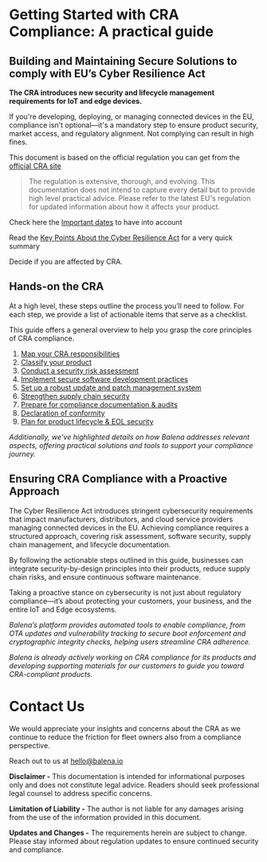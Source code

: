 # Getting Started with CRA Compliance: A practical guide

## Building and Maintaining Secure Solutions to comply with EU’s Cyber Resilience Act 


**The CRA introduces new security and lifecycle management requirements for IoT and edge devices.**

If you're developing, deploying, or managing connected devices in the EU, compliance isn't optional—it's a mandatory step to ensure product security, market access, and regulatory alignment. Not complying can result in high fines.

This document is based on the official regulation you can get from the [official CRA site](https://eur-lex.europa.eu/legal-content/EN/TXT/?uri=CELEX%3A32024R2847) 

> The regulation is extensive, thorough, and evolving. This documentation does not intend to capture every detail but to provide high level practical advice. Please refer to the latest EU's regulation for updated information about how it affects your product.

Check here the [Important dates](docs/important_dates.md) to have into account

Read the [Key Points About the Cyber Resilience Act](docs/key_points_about_CRA.md) for a very quick summary

Decide if you are affected by CRA.

## Hands-on the CRA 

At a high level, these steps outline the process you’ll need to follow. For each step, we provide a list of actionable items that serve as a checklist.

This guide offers a general overview to help you grasp the core principles of CRA compliance.

1. [Map your CRA responsibilities](docs/map_your_CRA_responsibilities.md)
2. [Classify your product](docs/classify_your_product.md)
3. [Conduct a security risk assessment](docs/cybersecurity_risk_assessment.md)
4. [Implement secure software development practices](docs/implement_secure_development_practices.md)
5. [Set up a robust update and patch management system](docs/update_and_patch_management_system.md)
6. [Strengthen supply chain security](docs/supply_chain_security.md)
7. [Prepare for compliance documentation & audits](docs/compliance_documentation_and_audits.md)
8. [Declaration of conformity](docs/declaration_of_conformity.md)
9. [Plan for product lifecycle & EOL security](docs/product_lifecycle_and_EOL.md)

*Additionally, we’ve highlighted details on how Balena addresses relevant aspects, offering practical solutions and tools to support your compliance journey.*

## Ensuring CRA Compliance with a Proactive Approach

The Cyber Resilience Act introduces stringent cybersecurity requirements that impact manufacturers, distributors, and cloud service providers managing connected devices in the EU. Achieving compliance requires a structured approach, covering risk assessment, software security, supply chain management, and lifecycle documentation.

By following the actionable steps outlined in this guide, businesses can integrate security-by-design principles into their products, reduce supply chain risks, and ensure continuous software maintenance. 

Taking a proactive stance on cybersecurity is not just about regulatory compliance—it’s about protecting your customers, your business, and the entire IoT and Edge ecosystems.

*Balena’s platform provides automated tools to enable compliance, from OTA updates and vulnerability tracking to secure boot enforcement and cryptographic integrity checks, helping users streamline CRA adherence.*

*Balena is already actively working on CRA compliance for its products and developing supporting materials for our customers to guide you toward CRA-compliant products.*

# Contact Us

We would appreciate your insights and concerns about the CRA as we continue to reduce the friction for fleet owners also from a compliance perspective. 

Reach out to us at [hello@balena.io](mailto:hello@balena.io) 

**Disclaimer \-** This documentation is intended for informational purposes only and does not constitute legal advice. Readers should seek professional legal counsel to address specific concerns.

**Limitation of Liability \-** The author is not liable for any damages arising from the use of the information provided in this document.

**Updates and Changes \-** The requirements herein are subject to change. Please stay informed about regulation updates to ensure continued security and compliance.
